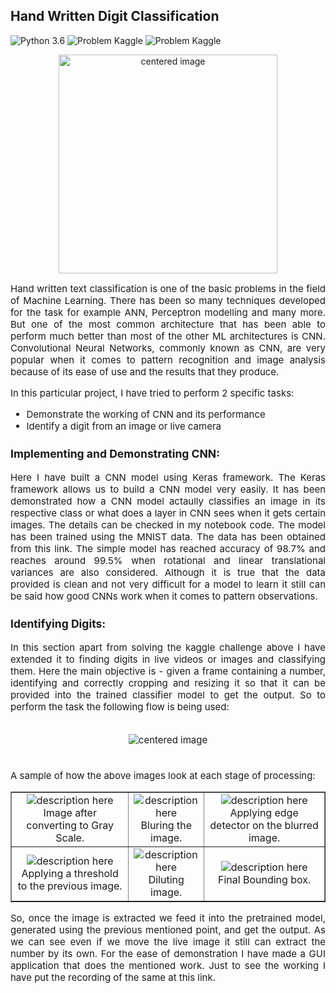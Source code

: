 ## Hand Written Digit Classification

![Python 3.6](https://img.shields.io/badge/Python-3.6-brightgreen.svg)    ![Problem Kaggle](https://img.shields.io/badge/Problem-Vision-blue.svg)     ![Problem Kaggle](https://img.shields.io/badge/Data-Kaggle-orange.svg)
<center>
<img src="/images/lhwdc/hwdc.gif" alt="centered image" width="350">
 </center>
<p style = "font-weight: 400; font-size: 15px;" align="justify">Hand written text classification is one of the basic problems in the field of Machine Learning. There has been so many techniques developed for the task for example ANN, Perceptron modelling and many more. But one of the most common architecture that has been able to perform much better than most of the other ML architectures is CNN. Convolutional Neural Networks, commonly known as CNN, are very popular when it comes to pattern recognition and image analysis because of its ease of use and the results that they produce. </p>

<div style = "font-weight: 400; font-size: 15px;">
In this particular project, I have tried to perform 2 specific tasks:
  <ul>
    <li> Demonstrate the working of CNN and its performance</li>
    <li> Identify a digit from an image or live camera</li>
  </ul>
</div>

<div style = "font-weight: 400; font-size: 15px;">
   <h3> Implementing and Demonstrating CNN: </h3>
    <p style = "font-weight: 400; font-size: 15px;" align="justify"> Here I have built a CNN model using Keras framework. The Keras framework allows us to build a CNN model very easily. It has been demonstrated how a CNN model actaully classifies an image in its respective class or what does a layer in CNN sees when it gets certain images. The details can be checked in <a href="https://www.kaggle.com/dbardhan/beginners-guide-to-cnns-99-47" style="text-decoration:none;">my notebook code</a>. The model has been trained using the MNIST data. The data has been obtained from <a href="https://www.kaggle.com/c/digit-recognizer/data" style="text-decoration:none;">this</a> link. The simple model has reached accuracy of 98.7% and reaches around 99.5% when rotational and linear translational variances are also considered. Although it is true that the data provided is clean and not very difficult for a model to learn it still can be said how good CNNs work when it comes to pattern observations.</p>
 
   <h3> Identifying Digits: </h3>
    <p style = "font-weight: 400; font-size: 15px;" align="justify"> In this section apart from solving the <a href="https://www.kaggle.com/c/digit-recognizer" style="text-decoration:none;">kaggle challenge</a> above I have extended it to finding digits in live videos or images and classifying them. Here the main objective is - given a frame containing a number, identifying and correctly cropping and resizing it so that it can be provided into the trained classifier model to get the output. So to perform the task the following flow is being used:<br><br>
<center>
    <img src="/images/lhwdc/flowchart.jpg" alt="centered image">
 </center>
    <br>
 <br>
    A sample of how the above images look at each stage of processing:
 <br>
 
  <table width="600" border="1" cellpadding="5">
   <tr>
   <td align="center" valign="center">
   <img src="/images/lhwdc/4/gray.jpg" alt="description here" />
   <br />
   Image after converting to Gray Scale.
   </td>
   
   <td align="center" valign="center">
   <img src="/images/lhwdc/4/blur.jpg" alt="description here" />
   <br />
   Bluring the image.
   </td>
   
   <td align="center" valign="center">
   <img src="/images/lhwdc/4/edge.jpg" alt="description here" />
   <br />
   Applying edge detector on the blurred image.
   </td>

   </tr>
   <tr>
 
   <td align="center" valign="center">
   <img src="/images/lhwdc/4/thresh.jpg" alt="description here" />
   <br />
   Applying a threshold to the previous image.
   </td>

   <td align="center" valign="center">
   <img src="/images/lhwdc/4/dil.jpg" alt="description here" />
   <br />
   Diluting image.
   </td>
   
   <td align="center" valign="center">
   <img src="/images/lhwdc/4/bbox.jpg" alt="description here" />
   <br />
   Final Bounding box.
   </td>

   </tr>
   </table>

  <p style = "font-weight: 400; font-size: 15px;" align="justify">So, once the image is extracted we feed it into the pretrained model, generated using the previous mentioned point, and get the output. As we can see even if we move the live image it still can extract the number by its own. For the ease of demonstration I have made a GUI application that does the mentioned work. Just to see the working I have put the recording of the same at <a href="https://deepayanbardhan.github.io/portfolio/hand-written-digit-classification/" style="text-decoration:none;">this</a> link.</p>
    </p>
 </div>
